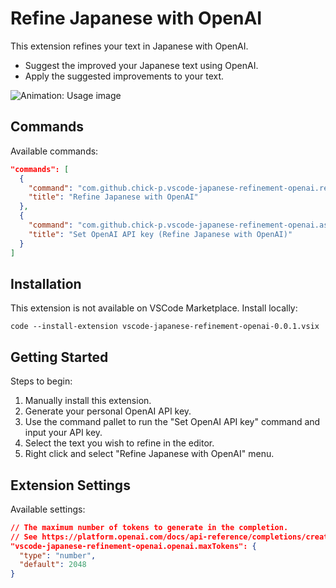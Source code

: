 # Refine Japanese with OpenAI

This extension refines your text in Japanese with OpenAI.

- Suggest the improved your Japanese text using OpenAI.
- Apply the suggested improvements to your text.

![Animation: Usage image](usage.gif)

## Commands

Available commands:

```json
"commands": [
  {
    "command": "com.github.chick-p.vscode-japanese-refinement-openai.refineJapanese",
    "title": "Refine Japanese with OpenAI"
  },
  {
    "command": "com.github.chick-p.vscode-japanese-refinement-openai.askApiKey",
    "title": "Set OpenAI API key (Refine Japanese with OpenAI)"
  }
]
```

## Installation

This extension is not available on VSCode Marketplace.
Install locally:

```shell
code --install-extension vscode-japanese-refinement-openai-0.0.1.vsix
```

## Getting Started

Steps to begin:

1. Manually install this extension.
1. Generate your personal OpenAI API key.
1. Use the command pallet to run the "Set OpenAI API key" command and input your API key.
1. Select the text you wish to refine in the editor.
1. Right click and select "Refine Japanese with OpenAI" menu.

## Extension Settings

Available settings:

```json
// The maximum number of tokens to generate in the completion.
// See https://platform.openai.com/docs/api-reference/completions/create#completions/create-max_tokens
"vscode-japanese-refinement-openai.openai.maxTokens": {
  "type": "number",
  "default": 2048
}
```
